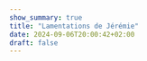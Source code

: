 ```yaml
---
show_summary: true
title: "Lamentations de Jérémie"
date: 2024-09-06T20:00:42+02:00
draft: false
---
```


